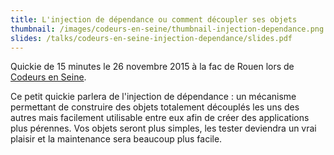 ```yaml
---
title: L'injection de dépendance ou comment découpler ses objets
thumbnail: /images/codeurs-en-seine/thumbnail-injection-dependance.png
slides: /talks/codeurs-en-seine-injection-dependance/slides.pdf
---
```


Quickie de 15 minutes le 26 novembre 2015 à la fac de Rouen lors de [Codeurs en Seine](http://www.codeursenseine.com/).

Ce petit quickie parlera de l'injection de dépendance : un mécanisme permettant de construire des objets totalement découplés les uns des autres mais facilement utilisable entre eux afin de créer des applications plus pérennes. Vos objets seront plus simples, les tester deviendra un vrai plaisir et la maintenance sera beaucoup plus facile.
